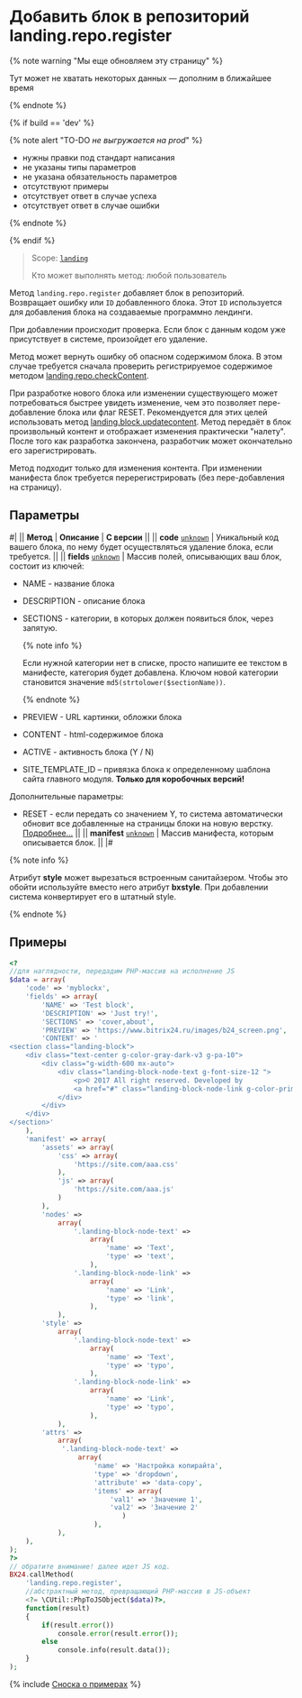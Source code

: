 # Добавить блок в репозиторий landing.repo.register

{% note warning "Мы еще обновляем эту страницу" %}

Тут может не хватать некоторых данных — дополним в ближайшее время

{% endnote %}

{% if build == 'dev' %}

{% note alert "TO-DO _не выгружается на prod_" %}

- нужны правки под стандарт написания
- не указаны типы параметров
- не указана обязательность параметров
- отсутствуют примеры
- отсутствует ответ в случае успеха
- отсутствует ответ в случае ошибки

{% endnote %}

{% endif %}

> Scope: [`landing`](../../scopes/permissions.md)
>
> Кто может выполнять метод: любой пользователь

Метод `landing.repo.register` добавляет блок в репозиторий. Возвращает ошибку или `ID` добавленного блока. Этот `ID` используется для добавления блока на создаваемые программно лендинги.

При добавлении происходит проверка. Если блок с данным кодом уже присутствует в системе, произойдет его удаление.

Метод может вернуть ошибку об опасном содержимом блока. В этом случае требуется сначала проверить регистрируемое содержимое методом [landing.repo.checkContent](./landing-repo-check-content.md).

При разработке нового блока или изменении существующего может потребоваться быстрее увидеть изменение, чем это позволяет пере-добавление блока или флаг RESET. Рекомендуется для этих целей использовать метод [landing.block.updatecontent](../block/methods/landing-block-update-content.md). Метод передаёт в блок произвольный контент и отображает изменения практически "налету". После того как разработка закончена, разработчик может окончательно его зарегистрировать.

Метод подходит только для изменения контента. При изменении манифеста блок требуется перерегистрировать (без пере-добавления на страницу).

## Параметры

#|
|| **Метод** | **Описание** | **С версии** ||
|| **code**
[`unknown`](../../data-types.md) | Уникальный код вашего блока, по нему будет осуществляться удаление блока, если требуется. ||
|| **fields**
[`unknown`](../../data-types.md) | Массив полей, описывающих ваш блок, состоит из ключей:
- NAME - название блока
- DESCRIPTION - описание блока
- SECTIONS - категории, в которых должен появиться блок, через запятую.

  {% note info %}
  
  Если нужной категории нет в списке, просто напишите ее текстом в манифесте, категория будет добавлена. Ключом новой категории становится значение `md5(strtolower($sectionName))`.
  
  {% endnote %}

- PREVIEW - URL картинки, обложки блока
- CONTENT - html-содержимое блока
- ACTIVE - активность блока (Y / N)
- SITE_TEMPLATE_ID – привязка блока к определенному шаблона сайта главного модуля. **Только для коробочных версий!**

Дополнительные параметры:
- RESET - если передать со значением Y, то система автоматически обновит все добавленные на страницы блоки на новую верстку. [Подробнее...](https://dev.bitrix24.ru/company/personal/user/3/blog/2091/) ||
|| **manifest**
[`unknown`](../../data-types.md) | Массив манифеста, которым описывается блок. ||
|#

{% note info %}

Атрибут **style** может вырезаться встроенным санитайзером. Чтобы это обойти используйте вместо него атрибут **bxstyle**. При добавлении система конвертирует его в штатный style.

{% endnote %}


## Примеры

```php
<?
//для наглядности, передадим PHP-массив на исполнение JS
$data = array(
    'code' => 'myblockx',
    'fields' => array(
        'NAME' => 'Test block',
        'DESCRIPTION' => 'Just try!',
        'SECTIONS' => 'cover,about',
        'PREVIEW' => 'https://www.bitrix24.ru/images/b24_screen.png',
        'CONTENT' => '
<section class="landing-block">
    <div class="text-center g-color-gray-dark-v3 g-pa-10">
        <div class="g-width-600 mx-auto">
            <div class="landing-block-node-text g-font-size-12 ">
                <p>© 2017 All right reserved. Developed by
                <a href="#" class="landing-block-node-link g-color-primary">Bitrix24</a></p>
            </div>
        </div>
    </div>
</section>'
    ),
    'manifest' => array(
        'assets' => array(
            'css' => array(
                'https://site.com/aaa.css'
            ),
            'js' => array(
                'https://site.com/aaa.js'
            )
        ),
        'nodes' =>
            array(
                '.landing-block-node-text' =>
                    array(
                        'name' => 'Text',
                        'type' => 'text',
                    ),
                '.landing-block-node-link' =>
                    array(
                        'name' => 'Link',
                        'type' => 'link',
                    ),
            ),
        'style' =>
            array(
                '.landing-block-node-text' =>
                    array(
                        'name' => 'Text',
                        'type' => 'typo',
                    ),
                '.landing-block-node-link' =>
                    array(
                        'name' => 'Link',
                        'type' => 'typo',
                    ),
            ),
        'attrs' =>
            array(
             '.landing-block-node-text' =>
                 array(
                     'name' => 'Настройка копирайта',
                     'type' => 'dropdown',
                     'attribute' => 'data-copy',
                     'items' => array(
                         'val1' => 'Значение 1',
                         'val2' => 'Значение 2'
                            )
                     ),
            ),
    ),
);
?>
// обратите внимание! далее идет JS код.
BX24.callMethod(
    'landing.repo.register',
    //абстрактный метод, превращающий PHP-массив в JS-объект
    <?= \CUtil::PhpToJSObject($data)?>,
    function(result)
    {
        if(result.error())
            console.error(result.error());
        else
            console.info(result.data());
    }
);
```

{% include [Сноска о примерах](../../../_includes/examples.md) %}